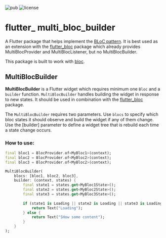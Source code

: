 ![pub](https://img.shields.io/badge/pub-0.0.2-blue) ![license](https://img.shields.io/badge/license-MIT-blueviolet)

# flutter_ multi_bloc_builder

A Flutter package that helps implement the [BLoC pattern](https://www.didierboelens.com/2018/08/reactive-programming---streams---bloc).
It is best used as an extension with the [flutter_bloc](https://pub.dev/packages/flutter_bloc) package which already provides MultiBlocProvider and MultiBlocListener, but no MultiBlocBuilder. 

This package is built to work with [bloc](https://pub.dev/packages/bloc).

## MultiBlocBuilder

__MultiBlocBuilder__ is a Flutter widget which requires minimum one `Bloc` and a `builder` function. 
`MultiBlocBuilder` handles building the widget in response to new states.
It should be used in combination with the [flutter_bloc](https://pub.dev/packages/flutter_bloc) package.

The `MultiBlocBuilder` requires two parameters. Use `blocs` to specify which bloc states it should observe 
and build the widget if any of them change.
Use the [builder] parameter to define a widget tree that is rebuild each time a state change occurs.

### How to use:
```dart
final bloc1 = BlocProvider.of<MyBloc1>(context);
final bloc2 = BlocProvider.of<MyBloc2>(context);
final bloc3 = BlocProvider.of<MyBloc2>(context);

MultiBlocBuilder(
    blocs: [bloc1, bloc2, bloc3],
    builder: (context, states) {
        final state1 = states.get<MyBloc1State>();
        final state2 = states.get<MyBloc2State>();
        final state3 = states.get<MyBloc3State>();
        
        if (state1 is Loading || state2 is Loading || state3 is Loading) {
            return Text("Loading");
        } else {
            return Text("SHow some content");
        }
    }
);
```